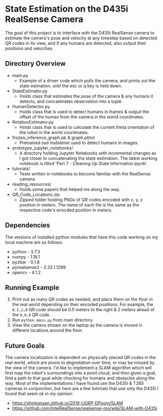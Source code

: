 # State Estimation on the D435i RealSense Camera
The goal of this project is to interface with the D435i RealSense camera to estimate the camera's pose and velocity at any timestep based on detected QR codes in its view, and if any humans are detected, also output their positions and velocities.

## Directory Overview
- main.py  
    - Example of a driver code which polls the camera, and prints out the state esimation, until the esc or q key is held down.
- StateEstimator.py
    - Holds class that estimates the pose of the camera & any humans it detects, and concatenates observation into a tuple.
- HumanDetector.py
    - Holds class that is used to detect humans in frames & output the offset of the human from the camera in the world coordinates.
- RotationEstimator.py
    - Holds class that is used to calculate the current theta orientation of the robot in the world coordinates.
- frozen_inference_graph.pb & graph.pbtxt
    - Pretrained ssd mobilenet used to detect humans in images.
- prototype_jupyter_notebooks/
    - A directory holding Jupyter Notebooks with incremental changes as I got closer to concatenating the state estimation. The latest working notebook is titled 'Part 7 - Cleaning Up State Information.ipynb'.
- tutorials/
    - Tests written in notebooks to become familiar with the RealSense camera.
- reading_resources/
    - Holds some papers that helped me along the way.
- QR_Code_Locations.zip
    - Zipped folder holding PNGs of QR codes encoded with x, y, z position in meters. The name of each file is the same as the respective code's enocded position in meters.

## Dependencies  
The versions of installed python modules that have this code working on my local machine are as follows:
- python - 3.7.3
- numpy - 1.18.1
- pyzbar - 0.1.8
- pyrealsense2 - 2.32.1.1299
- opencv - 4.1.2

## Running Example  
1. Print out as many QR codes as needed, and place them on the floor in the real world depending on their encoded positions. For example, the `0.5,2,0` QR code should be 0.5 meters to the right & 2 meters ahead of the `0,0,0` QR code.  
2. Run `python main.py` from main directory.  
3. View the camera stream on the laptop as the camera is moved in different locations around the floor. 

## Future Goals
The camera localization is dependent on physically placed QR codes in the real world, which are prone to degredation over time, or may be missed by the view of the camera. I'd like to implement a SLAM algorithm which will first map the robot's surroundings into a point cloud, and then given a goal, find a path to that goal while checking for humans and obstacles along the way. Most of the implementations I have found use the D435i & T265 cameras in conjunction, but here are a few tutorials that use only the D435i I found that seem ok in my opinion:
- https://shinkansan.github.io/2019-UGRP-DPoom/SLAM
- https://github.com/IntelRealSense/realsense-ros/wiki/SLAM-with-D435i
